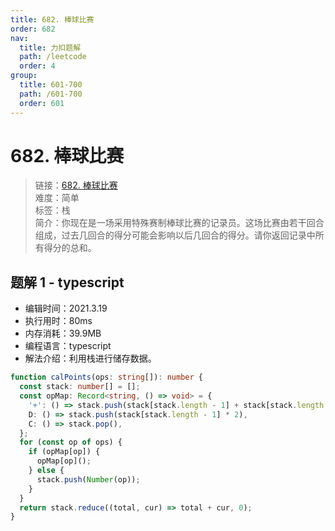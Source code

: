 ```yaml
---
title: 682. 棒球比赛
order: 682
nav:
  title: 力扣题解
  path: /leetcode
  order: 4
group:
  title: 601-700
  path: /601-700
  order: 601
---
```


# 682. 棒球比赛

> 链接：[682. 棒球比赛](https://leetcode-cn.com/problems/baseball-game/)  
> 难度：简单  
> 标签：栈  
> 简介：你现在是一场采用特殊赛制棒球比赛的记录员。这场比赛由若干回合组成，过去几回合的得分可能会影响以后几回合的得分。请你返回记录中所有得分的总和。

## 题解 1 - typescript

- 编辑时间：2021.3.19
- 执行用时：80ms
- 内存消耗：39.9MB
- 编程语言：typescript
- 解法介绍：利用栈进行储存数据。

```typescript
function calPoints(ops: string[]): number {
  const stack: number[] = [];
  const opMap: Record<string, () => void> = {
    '+': () => stack.push(stack[stack.length - 1] + stack[stack.length - 2]),
    D: () => stack.push(stack[stack.length - 1] * 2),
    C: () => stack.pop(),
  };
  for (const op of ops) {
    if (opMap[op]) {
      opMap[op]();
    } else {
      stack.push(Number(op));
    }
  }
  return stack.reduce((total, cur) => total + cur, 0);
}
```

